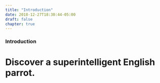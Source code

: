 ```yaml
---
title: "Introduction"
date: 2018-12-27T18:30:44-05:00
draft: false
chapter: true
---
```


### Introduction

# Discover a superintelligent English parrot.